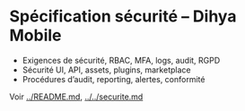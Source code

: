 # Spécification sécurité – Dihya Mobile

- Exigences de sécurité, RBAC, MFA, logs, audit, RGPD
- Sécurité UI, API, assets, plugins, marketplace
- Procédures d’audit, reporting, alertes, conformité

Voir [../README.md](../README.md), [../../securite.md](../../securite.md)
